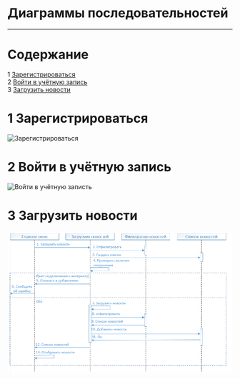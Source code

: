 # Диаграммы последовательностей
---

# Содержание
1 [Зарегистрироваться](#reg)  
2 [Войти в учётную запись](#login)  
3 [Загрузить новости](#load)

<a name="reg"/>

# 1 Зарегистрироваться
![Зарегистрироваться](https://github.com/EduardKaliaha/Jcrpo-version-too-/blob/main/Images/System%20design/Registration(sq).png)

<a name="login"/>

# 2 Войти в учётную запись
![Войти в учётную записть](https://github.com/EduardKaliaha/Jcrpo-version-too-/blob/main/Images/System%20design/login(sq).png)

<a name="load"/>

# 3 Загрузить новости
![Войти в учётную записть](../../../Images/System%20design/LoadNews(sq).png)
